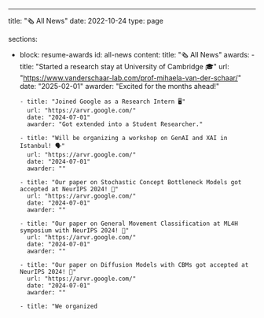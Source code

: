 ---
title: "🗞️ All News"
date: 2022-10-24
type: page

sections:
  - block: resume-awards
    id: all-news
    content:
      title: "🗞️ All News"
      awards:
        - title: "Started a research stay at University of Cambridge 🎓"
          url: "https://www.vanderschaar-lab.com/prof-mihaela-van-der-schaar/"
          date: "2025-02-01"
          awarder: "Excited for the months ahead!"

        - title: "Joined Google as a Research Intern 🖥️"
          url: "https://arvr.google.com/"
          date: "2024-07-01"
          awarder: "Got extended into a Student Researcher."

        - title: "Will be organizing a workshop on GenAI and XAI in Istanbul! 🗣️"
          url: "https://arvr.google.com/"
          date: "2024-07-01"
          awarder: ""

        - title: "Our paper on Stochastic Concept Bottleneck Models got accepted at NeurIPS 2024! 📝"
          url: "https://arvr.google.com/"
          date: "2024-07-01"
          awarder: ""

        - title: "Our paper on General Movement Classification at ML4H symposium with NeurIPS 2024! 👶"
          url: "https://arvr.google.com/"
          date: "2024-07-01"
          awarder: ""

        - title: "Our paper on Diffusion Models with CBMs got accepted at NeurIPS 2024! 📝"
          url: "https://arvr.google.com/"
          date: "2024-07-01"
          awarder: ""

        - title: "We organized
